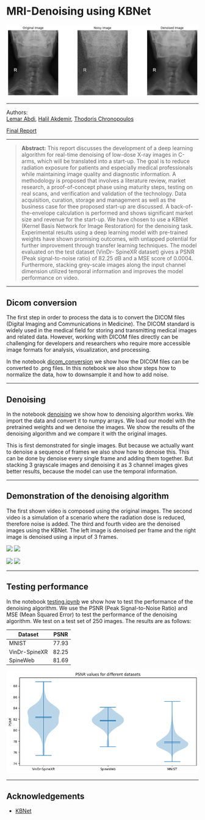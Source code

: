 # MRI-Denoising using KBNet

<img src="figures\denoised.png">

<hr />

Authors: <br />
[Lemar Abdi](https://nl.linkedin.com/in/lemar-abdi-30816317a),
[Halil Akdemir](https://linkedin.com/in/hakdemir),
[Thodoris Chronopoulos](https://www.linkedin.com/in/thodoris-chronopoulos-723694244/)

[Final Report](report/report.pdf)

<hr />

> **Abstract:**  This report discusses the development of a deep learning algorithm for real-time denoising of low-dose X-ray images in C-arms, which will be translated into a start-up. The goal is to reduce radiation exposure for patients and especially medical professionals while maintaining image quality and diagnostic information. 
    A methodology is proposed that involves a literature review, market research, a proof-of-concept phase using maturity steps, testing on real scans, and verification and validation of the technology. Data acquisition, curation, storage and management as well as the business case for thee proposed start-up are discussed. A back-of-the-envelope calculation is performed and shows significant market size and revenue for the start-up. We have chosen to use a  KBNet (Kernel Basis Network
for Image Restoration) for the denoising task. Experimental results using a deep learning model with pre-trained weights have shown promising outcomes, with untapped potential for further improvement through transfer learning techniques. The model evaluated on the test dataset (VinDr-
SpineXR dataset) gives a PSNR (Peak signal-to-noise ratio) of 82.25 dB and a MSE score of 0.0004. Furthermore, stacking grey-scale images along the input
channel dimension utilized temporal information and improves the model performance on video. 
<hr />

## Dicom conversion
The first step in order to process the data is to convert the DICOM files (Digital Imaging and Communications in Medicine). The DICOM standard is widely used in the medical field for storing and transmitting medical images and related data. However, working with DICOM files directly can be challenging for developers and researchers who require more accessible image formats for analysis, visualization, and processing. 


In the notebook [dicom_conversion](dicom_conversion.ipynb) we show how the DICOM files can be converted to .png files. In this notebook we also show steps how to normalize the data, how to downsample it and how to add noise.

<hr />

## Denoising
In the notebook [denoising](denoising.ipynb) we show how to denoising algorithm works. We import the data and convert it to numpy arrays. We load our model with the pretrained weights and we denoise the images. We show the results of the denoising algorithm and we compare it with the original images.

This is first demonstrated for single images. But because we actually want to denoise a sequence of frames we also show how to denoise this. This can be done by denoise every single frame and adding them together. But stacking 3 grayscale images and denoising it as 3 channel images gives better results, because the model can use the temporal information.

<hr />

## Demonstration of the denoising algorithm
The first shown video is composed using the original images. The second video is a simulation of a scenario where the radiation dose is reduced, therefore noise is added. The third and fourth video are the denoised images using the KBNet. The left image is denoised per frame and the right image is denoised using a input of 3 frames.
<p float="left">
  <img src="figures\original.gif" />
  <img src="figures\noised.gif"/> 
</p>

<p float="left">
  <img src="figures\denoised.gif" />
  <img src="figures\denoised_stacked.gif"/> 
</p>

<hr />

## Testing performance
In the notebook [testing.ipynb](testing.ipynb) we show how to test the performance of the denoising algorithm. We use the PSNR (Peak Signal-to-Noise Ratio) and MSE (Mean Squared Error) to test the performance of the denoising algorithm. We test on a test set of 250 images. The results are as follows:

| Dataset       	| PSNR  	|
|---------------	|-------	|
| MNIST         	| 77.93 	|
| VinDr-SpineXR 	| 82.25 	|
| SpineWeb      	| 81.69 	|

<img src="figures\violin.png">

<hr />

## Acknowledgements
* [KBNet](https://github.com/zhangyi-3/KBNet/tree/main)